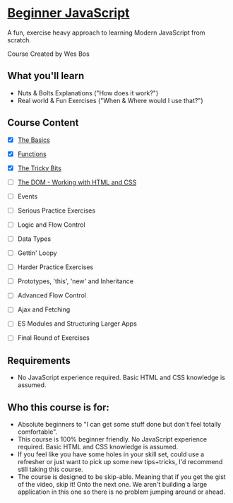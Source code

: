 # [Beginner JavaScript](https://beginnerjavascript.com/)

A fun, exercise heavy approach to learning Modern JavaScript from scratch.

Course Created by Wes Bos


## What you'll learn

- Nuts & Bolts Explanations ("How does it work?")
- Real world & Fun Exercises ("When & Where would I use that?")


## Course Content

- [x] [The Basics](./01-the-basics)
- [x] [Functions](./02-functions)
- [x] [The Tricky Bits](./03-the-tricky-bit)
- [ ] [The DOM - Working with HTML and CSS](./04-the-dom)
- [ ] Events
- [ ] Serious Practice Exercises
- [ ] Logic and Flow Control
- [ ] Data Types
- [ ] Gettin' Loopy
- [ ] Harder Practice Exercises
- [ ] Prototypes, 'this', 'new' and Inheritance
- [ ] Advanced Flow Control
- [ ] Ajax and Fetching
- [ ] ES Modules and Structuring Larger Apps
- [ ] Final Round of Exercises


## Requirements

- No JavaScript experience required. Basic HTML and CSS knowledge is assumed.


## Who this course is for:

- Absolute beginners to "I can get some stuff done but don't feel totally comfortable".
- This course is 100% beginner friendly. No JavaScript experience required. Basic HTML and CSS knowledge is assumed.
- If you feel like you have some holes in your skill set, could use a refresher or just want to pick up some new tips+tricks, I'd recommend still taking this course.
- The course is designed to be skip-able. Meaning that if you get the gist of the video, skip it! Onto the next one. We aren't building a large application in this one so there is no problem jumping around or ahead.
